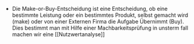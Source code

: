 - Die Make-or-Buy-Entscheidung ist eine Entscheidung, ob eine bestimmte Leistung oder ein bestimmtes Produkt, selbst gemacht wird (make) oder von einer Externen  Firma die Aufgabe Übernimmt (Buy). Dies bestimmt man mit Hilfe einer Machbarkeitsprüfung in unsterm fall machen wir eine [[Nutzwertanalyse]]